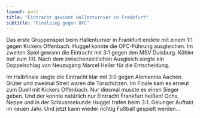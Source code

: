 ```yaml
---
layout: post
title: "Eintracht gewinnt Hallenturnier in Frankfurt"
subtitle: "Finalsieg gegen OFC"
---
```


Das erste Gruppenspiel beim Hallenturnier in Frankfurt endete mit einem 1:1 gegen Kickers Offenbach. Huggel konnte die OFC-Führung ausgleichen. Im zweiten Spiel gewann die Eintracht mit 3:1 gegen den MSV Duisburg. Köhler traf zum 1:0. Nach dem zwischenzeitlichen Ausgleich sorgte ein Doppelschlag von Neuzugang Marcel Heller für die Entscheidung. 

Im Halbfinale siegte die Eintracht klar mit 3:0 gegen Alemannia Aachen. Grüter und zweimal Streit waren die Torschützen. Im Finale kam es erneut zum Duell mit Kickers Offenbach. Nur diesmal musste es einen Sieger geben. Und der konnte natürlich nur Eintracht Frankfurt heißen! Ochs, Neppe und in der Schlusssekunde Huggel trafen beim 3:1. Gelunger Auftakt im neuen Jahr. Und jetzt kann wieder richtig Fußball gespielt werden...
